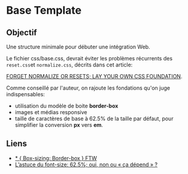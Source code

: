 # Base Template

## Objectif
Une structure minimale pour débuter une intégration Web.

Le fichier css/base.css, devrait éviter les problèmes récurrents des ```reset.css```et ```normalize.css```, décrits dans cet article:

[FORGET NORMALIZE OR RESETS; LAY YOUR OWN CSS FOUNDATION](http://jaydenseric.com/blog/forget-normalize-or-resets-lay-your-own-css-foundation).

Comme conseillé par l'auteur, on rajoute les fondations qu'on juge indispensables:
* utilisation du modèle de boite **border-box**
* images et médias responsive
* taille de caractères de base à 62.5% de la taille par défaut, pour simplifier la conversion **px** vers **em**.

## Liens
* [* { Box-sizing: Border-box } FTW](http://www.paulirish.com/2012/box-sizing-border-box-ftw/)
* [L’astuce du font-size: 62.5%; oui, non ou « ça dépend » ?](https://blog.goetter.fr/2016/07/05/lastuce-du-font-size-62-5-oui-non-ou-ca-depend/)
